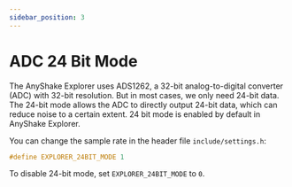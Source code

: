 ```yaml
---
sidebar_position: 3
---
```


# ADC 24 Bit Mode

The AnyShake Explorer uses ADS1262, a 32-bit analog-to-digital converter (ADC) with 32-bit resolution. But in most cases, we only need 24-bit data. The 24-bit mode allows the ADC to directly output 24-bit data, which can reduce noise to a certain extent. 24 bit mode is enabled by default in AnyShake Explorer.

You can change the sample rate in the header file `include/settings.h`:

```cpp
#define EXPLORER_24BIT_MODE 1
```

To disable 24-bit mode, set `EXPLORER_24BIT_MODE` to `0`.
